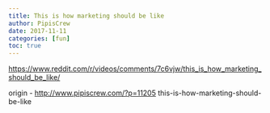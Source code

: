 ```yaml
---
title: This is how marketing should be like
author: PipisCrew
date: 2017-11-11
categories: [fun]
toc: true
---
```


https://www.reddit.com/r/videos/comments/7c6vjw/this_is_how_marketing_should_be_like/

origin - http://www.pipiscrew.com/?p=11205 this-is-how-marketing-should-be-like
